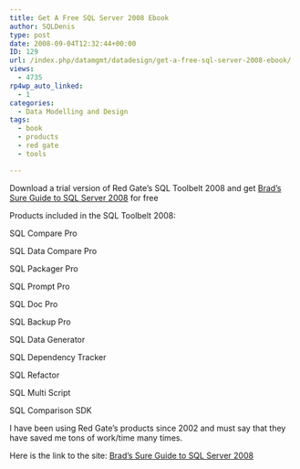 ```yaml
---
title: Get A Free SQL Server 2008 Ebook
author: SQLDenis
type: post
date: 2008-09-04T12:32:44+00:00
ID: 129
url: /index.php/datamgmt/datadesign/get-a-free-sql-server-2008-ebook/
views:
  - 4735
rp4wp_auto_linked:
  - 1
categories:
  - Data Modelling and Design
tags:
  - book
  - products
  - red gate
  - tools

---
```

Download a trial version of Red Gate&#8217;s SQL Toolbelt 2008 and get [Brad&#8217;s Sure Guide to SQL Server 2008][1] for free

Products included in the SQL Toolbelt 2008:

SQL Compare Pro
  
SQL Data Compare Pro
  
SQL Packager Pro
  
SQL Prompt Pro
  
SQL Doc Pro
  
SQL Backup Pro
  
SQL Data Generator
  
SQL Dependency Tracker
  
SQL Refactor
  
SQL Multi Script
  
SQL Comparison SDK

I have been using Red Gate&#8217;s products since 2002 and must say that they have saved me tons of work/time many times.

Here is the link to the site: [Brad&#8217;s Sure Guide to SQL Server 2008][1]

 [1]: http://www.red-gate.com/specials/ToolbeltBradsure.htm?utm_source=ssc&utm_medium=email&utm_content=Bradsure-080904&utm_campaign=sqltoolbelt